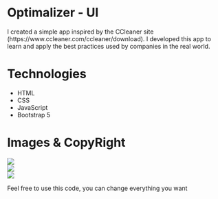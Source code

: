 <H1>Optimalizer - UI</H1>

<p>I created a simple app inspired by the CCleaner site (https://www.ccleaner.com/ccleaner/download). I developed this app to learn and apply the best practices used by companies in the real world.</p>

<h1>Technologies</h1>
<ul>
  <li>HTML</li>
  <li>CSS</li>
  <li>JavaScript</li>
  <li>Bootstrap 5</li>
</ul>

<h1>Images & CopyRight</h1>

<img src="https://github.com/Hankering1716/DownloadApp-UI/assets/116718014/e822c030-7d55-40df-b05c-8aeaa07425ae">
<br>
<img src="https://github.com/Hankering1716/DownloadApp-UI/assets/116718014/3d9c6f8a-88ab-4bce-8ec1-043d93ceea09)">
<br>
<img src="https://github.com/Hankering1716/DownloadApp-UI/assets/116718014/b828bd21-c470-46f6-8985-0541b8cc44ad">


<p>Feel free to use this code, you can change everything you want</p>


